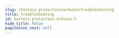 ```yaml
---
slug: /battery-protection/arduino/troubleshooting 
title: Troubleshooting
id: battery-protection-arduino-3 
hide_title: False
pagination_next: null
---
```


